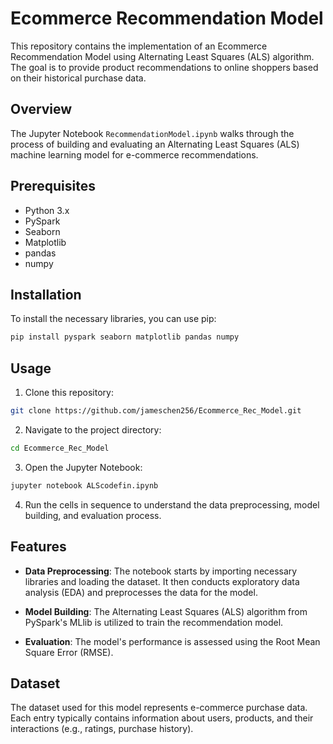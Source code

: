 # Ecommerce Recommendation Model

This repository contains the implementation of an Ecommerce Recommendation Model using Alternating Least Squares (ALS) algorithm. The goal is to provide product recommendations to online shoppers based on their historical purchase data.

## Overview

The Jupyter Notebook `RecommendationModel.ipynb` walks through the process of building and evaluating an Alternating Least Squares (ALS) machine learning model for e-commerce recommendations.

## Prerequisites

- Python 3.x
- PySpark
- Seaborn
- Matplotlib
- pandas
- numpy

## Installation

To install the necessary libraries, you can use pip:

```bash
pip install pyspark seaborn matplotlib pandas numpy
```

## Usage

1. Clone this repository:

```bash
git clone https://github.com/jameschen256/Ecommerce_Rec_Model.git
```

2. Navigate to the project directory:

```bash
cd Ecommerce_Rec_Model
```

3. Open the Jupyter Notebook:

```bash
jupyter notebook ALScodefin.ipynb
```

4. Run the cells in sequence to understand the data preprocessing, model building, and evaluation process.

## Features

- **Data Preprocessing**: The notebook starts by importing necessary libraries and loading the dataset. It then conducts exploratory data analysis (EDA) and preprocesses the data for the model.
  
- **Model Building**: The Alternating Least Squares (ALS) algorithm from PySpark's MLlib is utilized to train the recommendation model.
  
- **Evaluation**: The model's performance is assessed using the Root Mean Square Error (RMSE).

## Dataset

The dataset used for this model represents e-commerce purchase data. Each entry typically contains information about users, products, and their interactions (e.g., ratings, purchase history).
